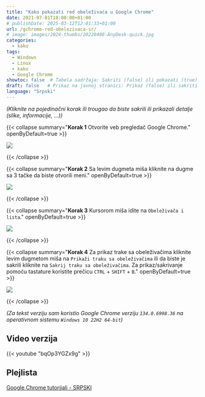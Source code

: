 ```yaml
---
title: "Kako pokazati red obeleživaća u Google Chrome"
date: 2021-07-01T18:00:00+01:00
# publishDate: 2025-03-12T12:01:33+01:00
url: /gchrome-red-obelezivaca-sr/
# image: images/2024-thumbs/20220408-AnyDesk-quick.jpg
categories: 
  - kako
tags: 
  - Windows
  - Linux
  - kako
  - Google Chrome
showtoc: false  # Tabela sadržaja: Sakriti (false) ili pokazati (true).
draft: false   # Prikaz na javnoj stranici: Prikaz (false) ili sakriti (true).
language: "Srpski"
---
```


*(Kliknite na pojedinačni korak ili trougao da biste sakrili ili prikazali detalje (slike, informacije, ...))*

{{< collapse summary="**Korak 1** Otvorite veb pregledač Google Chrome." openByDefault=true >}}

 ![](/images/Google-Chrome/GChrome_desktop_shortcut.jpeg)

{{< /collapse >}}

{{< collapse summary="**Korak 2** Sa levim dugmeta miša kliknite na dugme sa 3 tačke da biste otvorili meni." openByDefault=true >}}
   
   ![](/images/Google-Chrome/Hr_-_GChrome_-_3_tacke_dugme.jpeg)

{{< /collapse >}}

{{< collapse summary="**Korak 3** Kursorom miša idite na `Obeleživača i lista`." openByDefault=true >}}
   
   ![](/images/Google-Chrome/Hr_-_GChrome_-_meni_-_Oznake_i_popisi.jpeg)

{{< /collapse >}}

{{< collapse summary="**Korak 4** Za prikaz trake sa obeleživačima kliknite levim dugmetom miša na `Prikaži traku sa obeleživačima` ili da biste je sakrili kliknite na `Sakrij traku sa obeleživačima`. Za prikaz/sakrivanje pomoću tastature koristite prečicu `CTRL` + `SHIFT` + `B`." openByDefault=true >}}
   
   ![](/images/Google-Chrome/Hr_-_GChrome_-_meni_-_Oznake_i_popisi_-_Pokazi_traku_oznake.jpeg)

{{< /collapse >}}

*(Za tekst verziju sam koristio Google Chrome verziju `134.0.6998.36` na operativnom sistemu `Windows 10 22H2 64-bit`)*

## Video verzija

{{< youtube "bqOp3YGZx9g" >}}

## Plejlista

[Google Chrome tutorijali - SRPSKI](https://www.youtube.com/playlist?list=PLbvZxzmdNckw-B2_mYYIbROTy0VuqR-qa "Kliknite/tapnite da otvorite plejlistu!")